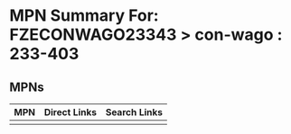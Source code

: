 



# MPN Summary For: FZECONWAGO23343 > con-wago : 233-403

## MPNs
  

|MPN|Direct Links|Search Links|
| :--- | :--- | :--- |
||||
